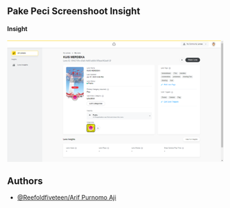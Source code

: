 ## Pake Peci Screenshoot Insight

#### Insight
![Screenshot](https://github.com/Reefoldfiveteen/LENS-STUDIO-AR/raw/main/Tugas%20Proyek%20Mandiri/QUIZ_MERDEKA/QUIZ_MERDEKA_INSHIGHT/Insight.png)


## Authors

- [@Reefoldfiveteen/Arif Purnomo Aji](https://github.com/Reefoldfiveteen)

